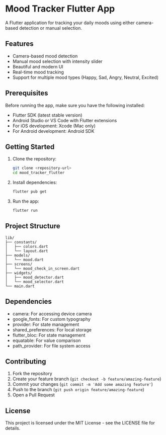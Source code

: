 # Mood Tracker Flutter App

A Flutter application for tracking your daily moods using either camera-based detection or manual selection.

## Features

- Camera-based mood detection
- Manual mood selection with intensity slider
- Beautiful and modern UI
- Real-time mood tracking
- Support for multiple mood types (Happy, Sad, Angry, Neutral, Excited)

## Prerequisites

Before running the app, make sure you have the following installed:

- Flutter SDK (latest stable version)
- Android Studio or VS Code with Flutter extensions
- For iOS development: Xcode (Mac only)
- For Android development: Android SDK

## Getting Started

1. Clone the repository:

   ```bash
   git clone <repository-url>
   cd mood_tracker_flutter
   ```

2. Install dependencies:

   ```bash
   flutter pub get
   ```

3. Run the app:
   ```bash
   flutter run
   ```

## Project Structure

```
lib/
├── constants/
│   ├── colors.dart
│   └── layout.dart
├── models/
│   └── mood.dart
├── screens/
│   └── mood_check_in_screen.dart
├── widgets/
│   ├── mood_detector.dart
│   └── mood_selector.dart
└── main.dart
```

## Dependencies

- camera: For accessing device camera
- google_fonts: For custom typography
- provider: For state management
- shared_preferences: For local storage
- flutter_bloc: For state management
- equatable: For value comparison
- path_provider: For file system access

## Contributing

1. Fork the repository
2. Create your feature branch (`git checkout -b feature/amazing-feature`)
3. Commit your changes (`git commit -m 'Add some amazing feature'`)
4. Push to the branch (`git push origin feature/amazing-feature`)
5. Open a Pull Request

## License

This project is licensed under the MIT License - see the LICENSE file for details.
